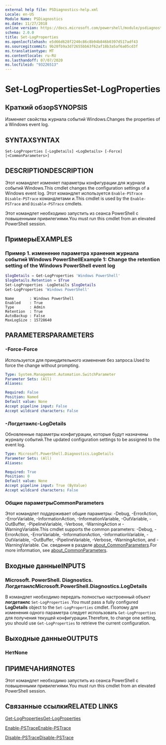 ```yaml
---
external help file: PSDiagnostics-help.xml
Locale: en-US
Module Name: PSDiagnostics
ms.date: 11/27/2018
online version: https://docs.microsoft.com/powershell/module/psdiagnostics/set-logproperties?view=powershell-7.1&WT.mc_id=ps-gethelp
schema: 2.0.0
title: Set-LogProperties
ms.openlocfilehash: e5d66d628f2240c86c8b94b846b0397d517adf43
ms.sourcegitcommit: 9b28fb9a3d72655bb63f62af18b3a5af6a05cd3f
ms.translationtype: MT
ms.contentlocale: ru-RU
ms.lasthandoff: 07/07/2020
ms.locfileid: "93226513"
---
```

# <span data-ttu-id="ebe49-102">Set-LogProperties</span><span class="sxs-lookup"><span data-stu-id="ebe49-102">Set-LogProperties</span></span>

## <span data-ttu-id="ebe49-103">Краткий обзор</span><span class="sxs-lookup"><span data-stu-id="ebe49-103">SYNOPSIS</span></span>
<span data-ttu-id="ebe49-104">Изменяет свойства журнала событий Windows.</span><span class="sxs-lookup"><span data-stu-id="ebe49-104">Changes the properties of a Windows event log.</span></span>

## <span data-ttu-id="ebe49-105">SYNTAX</span><span class="sxs-lookup"><span data-stu-id="ebe49-105">SYNTAX</span></span>

```
Set-LogProperties [-LogDetails] <LogDetails> [-Force] [<CommonParameters>]
```

## <span data-ttu-id="ebe49-106">DESCRIPTION</span><span class="sxs-lookup"><span data-stu-id="ebe49-106">DESCRIPTION</span></span>

<span data-ttu-id="ebe49-107">Этот командлет изменяет параметры конфигурации для журнала событий Windows.</span><span class="sxs-lookup"><span data-stu-id="ebe49-107">This cmdlet changes the configuration settings of a Windows event log.</span></span> <span data-ttu-id="ebe49-108">Этот командлет используется `Enable-PSTrace` `Disable-PSTrace` командлетами и.</span><span class="sxs-lookup"><span data-stu-id="ebe49-108">This cmdlet is used by the `Enable-PSTrace` and `Disable-PSTrace` cmdlets.</span></span>

<span data-ttu-id="ebe49-109">Этот командлет необходимо запустить из сеанса PowerShell с повышенными привилегиями.</span><span class="sxs-lookup"><span data-stu-id="ebe49-109">You must run this cmdlet from an elevated PowerShell session.</span></span>

## <span data-ttu-id="ebe49-110">Примеры</span><span class="sxs-lookup"><span data-stu-id="ebe49-110">EXAMPLES</span></span>

### <span data-ttu-id="ebe49-111">Пример 1. изменение параметра хранения журнала событий Windows PowerShell</span><span class="sxs-lookup"><span data-stu-id="ebe49-111">Example 1: Change the retention setting of the Windows PowerShell event log</span></span>

```powershell
$logDetails = Get-LogProperties 'Windows PowerShell'
$logDetails.Retention = $True
Set-LogProperties -LogDetails $logDetails
Get-LogProperties 'Windows PowerShell'
```

```Output
Name       : Windows PowerShell
Enabled    : True
Type       : Admin
Retention  : True
AutoBackup : False
MaxLogSize : 15728640
```

## <span data-ttu-id="ebe49-112">PARAMETERS</span><span class="sxs-lookup"><span data-stu-id="ebe49-112">PARAMETERS</span></span>

### <span data-ttu-id="ebe49-113">-Force</span><span class="sxs-lookup"><span data-stu-id="ebe49-113">-Force</span></span>

<span data-ttu-id="ebe49-114">Используется для принудительного изменения без запроса.</span><span class="sxs-lookup"><span data-stu-id="ebe49-114">Used to force the change without prompting.</span></span>

```yaml
Type: System.Management.Automation.SwitchParameter
Parameter Sets: (All)
Aliases:

Required: False
Position: Named
Default value: None
Accept pipeline input: False
Accept wildcard characters: False
```

### <span data-ttu-id="ebe49-115">-Логдетаилс</span><span class="sxs-lookup"><span data-stu-id="ebe49-115">-LogDetails</span></span>

<span data-ttu-id="ebe49-116">Обновленные параметры конфигурации, которые будут назначены журналу событий.</span><span class="sxs-lookup"><span data-stu-id="ebe49-116">The updated configuration settings to be assigned to the event log.</span></span>

```yaml
Type: Microsoft.PowerShell.Diagnostics.LogDetails
Parameter Sets: (All)
Aliases:

Required: True
Position: 0
Default value: None
Accept pipeline input: True (ByValue)
Accept wildcard characters: False
```

### <span data-ttu-id="ebe49-117">Общие параметры</span><span class="sxs-lookup"><span data-stu-id="ebe49-117">CommonParameters</span></span>

<span data-ttu-id="ebe49-118">Этот командлет поддерживает общие параметры: -Debug, -ErrorAction, -ErrorVariable, -InformationAction, -InformationVariable, -OutVariable, -OutBuffer, -PipelineVariable, -Verbose, -WarningAction и -WarningVariable.</span><span class="sxs-lookup"><span data-stu-id="ebe49-118">This cmdlet supports the common parameters: -Debug, -ErrorAction, -ErrorVariable, -InformationAction, -InformationVariable, -OutVariable, -OutBuffer, -PipelineVariable, -Verbose, -WarningAction, and -WarningVariable.</span></span> <span data-ttu-id="ebe49-119">См. сведения в разделе [about_CommonParameters](https://go.microsoft.com/fwlink/?LinkID=113216).</span><span class="sxs-lookup"><span data-stu-id="ebe49-119">For more information, see [about_CommonParameters](https://go.microsoft.com/fwlink/?LinkID=113216).</span></span>

## <span data-ttu-id="ebe49-120">Входные данные</span><span class="sxs-lookup"><span data-stu-id="ebe49-120">INPUTS</span></span>

### <span data-ttu-id="ebe49-121">Microsoft. PowerShell. Diagnostics. Логдетаилс</span><span class="sxs-lookup"><span data-stu-id="ebe49-121">Microsoft.PowerShell.Diagnostics.LogDetails</span></span>

<span data-ttu-id="ebe49-122">В командлет необходимо передать полностью настроенный объект **логдетаилс** `Set-LogProperties` .</span><span class="sxs-lookup"><span data-stu-id="ebe49-122">You must pass a fully configured **LogDetails** object to the `Set-LogProperties` cmdlet.</span></span>
<span data-ttu-id="ebe49-123">Поэтому для изменения одного параметра следует использовать `Get-LogProperties` для получения текущей конфигурации.</span><span class="sxs-lookup"><span data-stu-id="ebe49-123">Therefore, to change one setting, you should use `Get-LogProperties` to retrieve the current configuration.</span></span>

## <span data-ttu-id="ebe49-124">Выходные данные</span><span class="sxs-lookup"><span data-stu-id="ebe49-124">OUTPUTS</span></span>

### <span data-ttu-id="ebe49-125">Нет</span><span class="sxs-lookup"><span data-stu-id="ebe49-125">None</span></span>

## <span data-ttu-id="ebe49-126">ПРИМЕЧАНИЯ</span><span class="sxs-lookup"><span data-stu-id="ebe49-126">NOTES</span></span>

<span data-ttu-id="ebe49-127">Этот командлет необходимо запустить из сеанса PowerShell с повышенными привилегиями.</span><span class="sxs-lookup"><span data-stu-id="ebe49-127">You must run this cmdlet from an elevated PowerShell session.</span></span>

## <span data-ttu-id="ebe49-128">Связанные ссылки</span><span class="sxs-lookup"><span data-stu-id="ebe49-128">RELATED LINKS</span></span>

[<span data-ttu-id="ebe49-129">Get-LogProperties</span><span class="sxs-lookup"><span data-stu-id="ebe49-129">Get-LogProperties</span></span>](Get-LogProperties.md)

[<span data-ttu-id="ebe49-130">Enable-PSTrace</span><span class="sxs-lookup"><span data-stu-id="ebe49-130">Enable-PSTrace</span></span>](Enable-PSTrace.md)

[<span data-ttu-id="ebe49-131">Disable-PSTrace</span><span class="sxs-lookup"><span data-stu-id="ebe49-131">Disable-PSTrace</span></span>](Disable-PSTrace.md)


